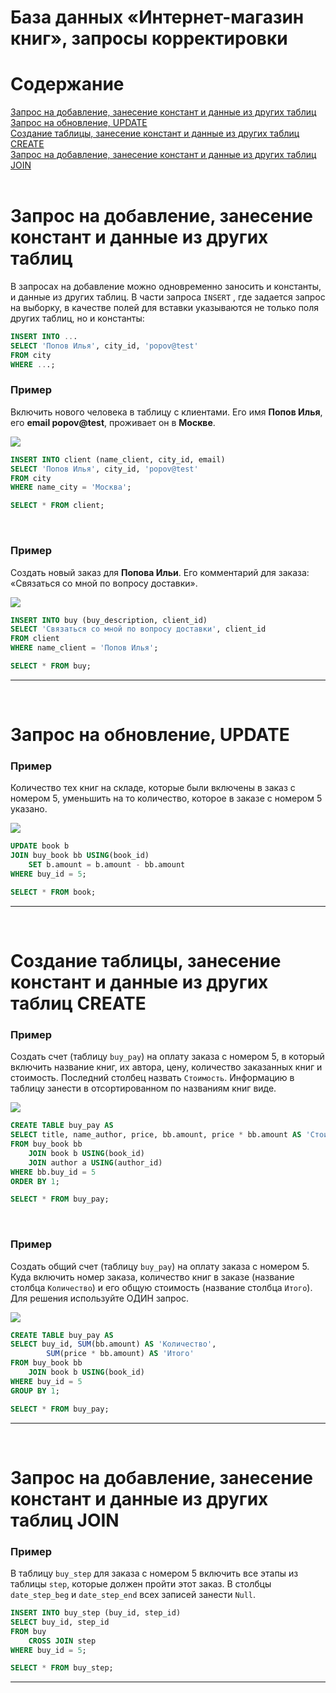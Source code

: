 # База данных «Интернет-магазин книг», запросы корректировки

# Содержание
[Запрос на добавление, занесение констант и данные из других таблиц](#T1)<br>
[Запрос на обновление, UPDATE](#T2)<br>
[Создание таблицы, занесение констант и данные из других таблиц CREATE](#T3)<br>
[Запрос на добавление, занесение констант и данные из других таблиц JOIN](#T4)<br>
<br>

<a name="T1"></a>
# Запрос на добавление, занесение констант и данные из других таблиц

В запросах на добавление можно одновременно заносить и константы, и данные из других таблиц. В части запроса `INSERT` , где задается запрос на выборку, в качестве полей для вставки указываются не только поля других таблиц, но и  константы:

```sql
INSERT INTO ... 
SELECT 'Попов Илья', city_id, 'popov@test'
FROM city
WHERE ...;
```


### **Пример**

Включить нового человека в таблицу с клиентами. Его имя **Попов Илья**, его **email popov@test**, проживает он в **Москве**.

<img src="img/t20.jpg">

```sql
INSERT INTO client (name_client, city_id, email)
SELECT 'Попов Илья', city_id, 'popov@test'
FROM city
WHERE name_city = 'Москва';

SELECT * FROM client;
```
<br>

### **Пример**

Создать новый заказ для **Попова Ильи**. Его комментарий для заказа: «Связаться со мной по вопросу доставки».

<img src="img/t21.jpg">

```sql
INSERT INTO buy (buy_description, client_id)
SELECT 'Связаться со мной по вопросу доставки', client_id
FROM client
WHERE name_client = 'Попов Илья';

SELECT * FROM buy;
```
___
<br>

<a name="T2"></a>
# Запрос на обновление, UPDATE

### **Пример**

Количество тех книг на складе, которые были включены в заказ с номером 5, уменьшить на то количество, которое в заказе с номером 5  указано.

<img src="img/t22.jpg">

```sql
UPDATE book b
JOIN buy_book bb USING(book_id)
    SET b.amount = b.amount - bb.amount
WHERE buy_id = 5;

SELECT * FROM book;
```
___
<br>

# Создание таблицы, занесение констант и данные из других таблиц CREATE

### **Пример**

Создать счет (таблицу `buy_pay`) на оплату заказа с номером 5, в который включить название книг, их автора, цену, количество заказанных книг и  стоимость. Последний столбец назвать `Стоимость`. Информацию в таблицу занести в отсортированном по названиям книг виде.

<img src="img/t23.jpg">

```sql
CREATE TABLE buy_pay AS
SELECT title, name_author, price, bb.amount, price * bb.amount AS 'Стоимость'
FROM buy_book bb
    JOIN book b USING(book_id)
    JOIN author a USING(author_id)
WHERE bb.buy_id = 5
ORDER BY 1;

SELECT * FROM buy_pay;
```
<br>

### **Пример**

Создать общий счет (таблицу `buy_pay`) на оплату заказа с номером 5. Куда включить номер заказа, количество книг в заказе (название столбца `Количество`) и его общую стоимость (название столбца `Итого`). Для решения используйте ОДИН запрос.

<img src="img/t23.jpg">

```sql
CREATE TABLE buy_pay AS
SELECT buy_id, SUM(bb.amount) AS 'Количество', 
        SUM(price * bb.amount) AS 'Итого'
FROM buy_book bb
    JOIN book b USING(book_id)
WHERE buy_id = 5
GROUP BY 1;

SELECT * FROM buy_pay;
```
___

<br>

# Запрос на добавление, занесение констант и данные из других таблиц JOIN

### **Пример** 

В таблицу `buy_step` для заказа с номером 5 включить все этапы из таблицы `step`, которые должен пройти этот заказ. В столбцы `date_step_beg` и `date_step_end` всех записей занести `Null`.

```sql
INSERT INTO buy_step (buy_id, step_id)
SELECT buy_id, step_id
FROM buy
    CROSS JOIN step
WHERE buy_id = 5;

SELECT * FROM buy_step;
```
___



